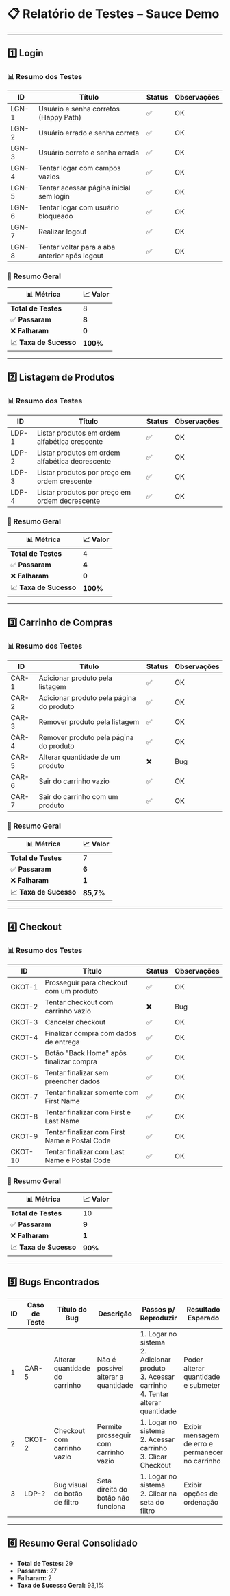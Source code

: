 # 📋 Relatório de Testes – Sauce Demo

---

## 1️⃣ Login

### 📊 Resumo dos Testes

| ID     | Título                                      | Status | Observações |
|--------|---------------------------------------------|--------|-------------|
| LGN-1  | Usuário e senha corretos (Happy Path)       | ✅     | OK          |
| LGN-2  | Usuário errado e senha correta              | ✅     | OK          |
| LGN-3  | Usuário correto e senha errada              | ✅     | OK          |
| LGN-4  | Tentar logar com campos vazios              | ✅     | OK          |
| LGN-5  | Tentar acessar página inicial sem login    | ✅     | OK          |
| LGN-6  | Tentar logar com usuário bloqueado         | ✅     | OK          |
| LGN-7  | Realizar logout                             | ✅     | OK          |
| LGN-8  | Tentar voltar para a aba anterior após logout | ✅  | OK          |

### 📌 Resumo Geral

| 📊 Métrica             | 📈 Valor |
| ---------------------- | -------- |
| **Total de Testes**    | 8        |
| ✅ **Passaram**         | **8**    |
| ❌ **Falharam**         | **0**    |
| 📈 **Taxa de Sucesso** | **100%** |

---

## 2️⃣ Listagem de Produtos

### 📊 Resumo dos Testes

| ID     | Título                                         | Status | Observações |
|--------|-----------------------------------------------|--------|-------------|
| LDP-1  | Listar produtos em ordem alfabética crescente | ✅     | OK          |
| LDP-2  | Listar produtos em ordem alfabética decrescente | ✅   | OK          |
| LDP-3  | Listar produtos por preço em ordem crescente  | ✅     | OK          |
| LDP-4  | Listar produtos por preço em ordem decrescente | ✅    | OK          |

### 📌 Resumo Geral

| 📊 Métrica             | 📈 Valor |
| ---------------------- | -------- |
| **Total de Testes**    | 4        |
| ✅ **Passaram**         | **4**    |
| ❌ **Falharam**         | **0**    |
| 📈 **Taxa de Sucesso** | **100%** |

---

## 3️⃣ Carrinho de Compras

### 📊 Resumo dos Testes

| ID     | Título                                               | Status | Observações |
|--------|-----------------------------------------------------|--------|-------------|
| CAR-1  | Adicionar produto pela listagem                     | ✅     | OK          |
| CAR-2  | Adicionar produto pela página do produto           | ✅     | OK          |
| CAR-3  | Remover produto pela listagem                       | ✅     | OK          |
| CAR-4  | Remover produto pela página do produto             | ✅     | OK          |
| CAR-5  | Alterar quantidade de um produto                    | ❌     | Bug         |
| CAR-6  | Sair do carrinho vazio                               | ✅     | OK          |
| CAR-7  | Sair do carrinho com um produto                     | ✅     | OK          |

### 📌 Resumo Geral

| 📊 Métrica             | 📈 Valor  |
| ---------------------- | --------- |
| **Total de Testes**    | 7         |
| ✅ **Passaram**         | **6**     |
| ❌ **Falharam**         | **1**     |
| 📈 **Taxa de Sucesso** | **85,7%** |

---

## 4️⃣ Checkout

### 📊 Resumo dos Testes

| ID      | Título                                                        | Status | Observações |
|---------|---------------------------------------------------------------|--------|-------------|
| CKOT-1  | Prosseguir para checkout com um produto                       | ✅     | OK          |
| CKOT-2  | Tentar checkout com carrinho vazio                             | ❌     | Bug         |
| CKOT-3  | Cancelar checkout                                              | ✅     | OK          |
| CKOT-4  | Finalizar compra com dados de entrega                          | ✅     | OK          |
| CKOT-5  | Botão "Back Home" após finalizar compra                        | ✅     | OK          |
| CKOT-6  | Tentar finalizar sem preencher dados                            | ✅     | OK          |
| CKOT-7  | Tentar finalizar somente com First Name                        | ✅     | OK          |
| CKOT-8  | Tentar finalizar com First e Last Name                         | ✅     | OK          |
| CKOT-9  | Tentar finalizar com First Name e Postal Code                  | ✅     | OK          |
| CKOT-10 | Tentar finalizar com Last Name e Postal Code                   | ✅     | OK          |

### 📌 Resumo Geral

| 📊 Métrica             | 📈 Valor |
| ---------------------- | -------- |
| **Total de Testes**    | 10       |
| ✅ **Passaram**         | **9**    |
| ❌ **Falharam**         | **1**    |
| 📈 **Taxa de Sucesso** | **90%**  |

---

## 5️⃣ Bugs Encontrados

| ID | Caso de Teste | Título do Bug                    | Descrição                                     | Passos p/ Reproduzir                                         | Resultado Esperado                                  | Resultado Obtido                                   | Severidade | Evidências | Ambiente  |
|----|---------------|---------------------------------|-----------------------------------------------|---------------------------------------------------------------|---------------------------------------------------|---------------------------------------------------|------------|------------|-----------|
| 1  | CAR-5         | Alterar quantidade do carrinho   | Não é possível alterar a quantidade          | 1. Logar no sistema<br>2. Adicionar produto<br>3. Acessar carrinho<br>4. Tentar alterar quantidade | Poder alterar quantidade e submeter              | Não habilita alteração                             | Alta       | Vídeo      | Produção  |
| 2  | CKOT-2        | Checkout com carrinho vazio      | Permite prosseguir com carrinho vazio        | 1. Logar no sistema<br>2. Acessar carrinho<br>3. Clicar Checkout | Exibir mensagem de erro e permanecer no carrinho | Avança para finalizar compra                        | Alta       | Vídeo      | Produção  |
| 3  | LDP-?         | Bug visual do botão de filtro    | Seta direita do botão não funciona           | 1. Logar no sistema<br>2. Clicar na seta do filtro          | Exibir opções de ordenação                        | Nada acontece                                      | Média      | Vídeo      | Produção  |

---

## 6️⃣ Resumo Geral Consolidado

- **Total de Testes:** 29  
- **Passaram:** 27  
- **Falharam:** 2  
- **Taxa de Sucesso Geral:** 93,1%
